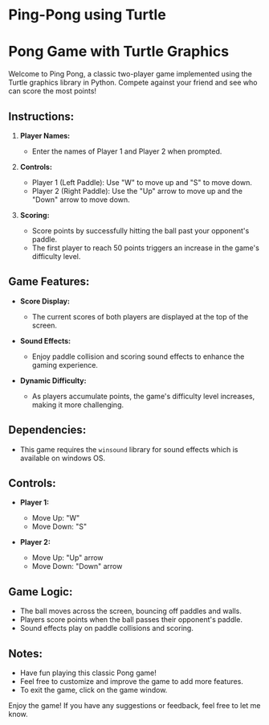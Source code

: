 # Ping-Pong using Turtle
# Pong Game with Turtle Graphics

Welcome to Ping Pong, a classic two-player game implemented using the Turtle graphics library in Python. Compete against your friend and see who can score the most points!

## Instructions:

1. **Player Names:**
   - Enter the names of Player 1 and Player 2 when prompted.

2. **Controls:**
   - Player 1 (Left Paddle): Use "W" to move up and "S" to move down.
   - Player 2 (Right Paddle): Use the "Up" arrow to move up and the "Down" arrow to move down.

3. **Scoring:**
   - Score points by successfully hitting the ball past your opponent's paddle.
   - The first player to reach 50 points triggers an increase in the game's difficulty level.

## Game Features:

- **Score Display:**
  - The current scores of both players are displayed at the top of the screen.

- **Sound Effects:**
  - Enjoy paddle collision and scoring sound effects to enhance the gaming experience.

- **Dynamic Difficulty:**
  - As players accumulate points, the game's difficulty level increases, making it more challenging.

## Dependencies:

- This game requires the `winsound` library for sound effects which is available on windows OS.

## Controls:

- **Player 1:**
  - Move Up: "W"
  - Move Down: "S"

- **Player 2:**
  - Move Up: "Up" arrow
  - Move Down: "Down" arrow

## Game Logic:

- The ball moves across the screen, bouncing off paddles and walls.
- Players score points when the ball passes their opponent's paddle.
- Sound effects play on paddle collisions and scoring.

## Notes:

- Have fun playing this classic Pong game!
- Feel free to customize and improve the game to add more features.
- To exit the game, click on the game window.

Enjoy the game! If you have any suggestions or feedback, feel free to let me know.
